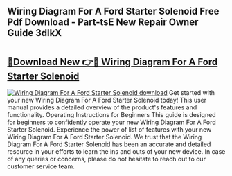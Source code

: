 ## Wiring Diagram For A Ford Starter Solenoid Free Pdf Download - Part-tsE New Repair Owner Guide 3dlkX

# <h2><a href="http://dfhlimx.blite.top/?on=Wiring+Diagram+For+A+Ford+Starter+Solenoid">🔗Download New 👉🔴 Wiring Diagram For A Ford Starter Solenoid</a></h2>

[![Wiring Diagram For A Ford Starter Solenoid download](https://i.imgur.com/lujVjoI.png)](http://dfhlimx.blite.top/?on=Wiring+Diagram+For+A+Ford+Starter+Solenoid)
Get started with your new Wiring Diagram For A Ford Starter Solenoid today! This user manual provides a detailed overview of the product's features and functionality. Operating Instructions for Beginners This guide is designed for beginners to confidently operate your new Wiring Diagram For A Ford Starter Solenoid. Experience the power of list of features with your new Wiring Diagram For A Ford Starter Solenoid. We trust that the Wiring Diagram For A Ford Starter Solenoid has been an accurate and detailed resource in your efforts to learn the ins and outs of your new device. In case of any queries or concerns, please do not hesitate to reach out to our customer service team.
